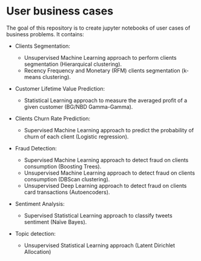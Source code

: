 # User business cases

The goal of this repository is to create jupyter notebooks of user cases of business problems. It contains:

- Clients Segmentation:
  - Unsupervised Machine Learning approach to perform clients segmentation (Hierarquical clustering).
  - Recency Frequency and Monetary (RFM) clients segmentation (k-means clustering).

- Customer Lifetime Value Prediction:
  - Statistical Learning approach to measure the averaged profit of a given customer (BG/NBD Gamma-Gamma).

- Clients Churn Rate Prediction:
  - Supervised Machine Learning approach to predict the probability of churn of each client (Logistic regression). 

- Fraud Detection:
  - Supervised Machine Learning approach to detect fraud on clients consumption (Boosting Trees).
  - Unsupervised Machine Learning approach to detect fraud on clients consumption (DBScan clustering).
  - Unsupervised Deep Learning approach to detect fraud on clients card transactions (Autoencoders).

- Sentiment Analysis:
  - Supervised Statistical Learning approach to classify tweets sentiment (Naïve Bayes).

- Topic detection:
  - Unsupervised Statistical Learning approach (Latent Dirichlet Allocation)


